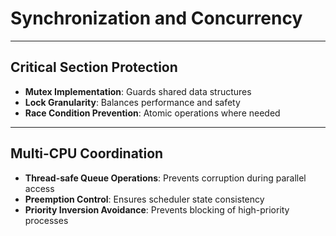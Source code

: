 # Synchronization and Concurrency

---

## Critical Section Protection

- **Mutex Implementation**: Guards shared data structures
- **Lock Granularity**: Balances performance and safety
- **Race Condition Prevention**: Atomic operations where needed

---

## Multi-CPU Coordination

- **Thread-safe Queue Operations**: Prevents corruption during parallel access
- **Preemption Control**: Ensures scheduler state consistency
- **Priority Inversion Avoidance**: Prevents blocking of high-priority processes

